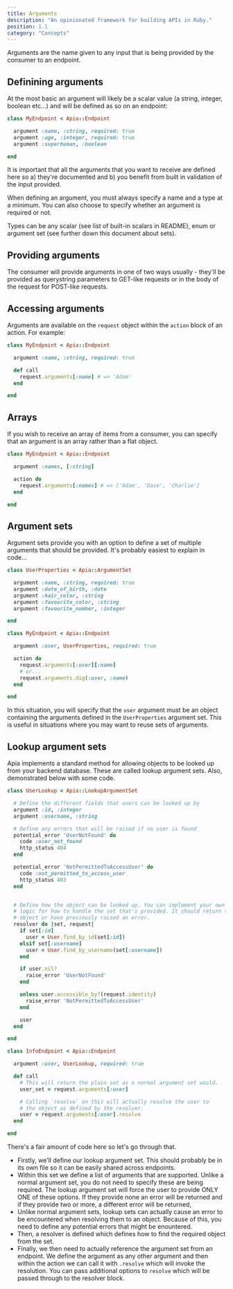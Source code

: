 ```yaml
---
title: Arguments
description: "An opinionated framework for building APIs in Ruby."
position: 1.1
category: "Concepts"
---
```


Arguments are the name given to any input that is being provided by the consumer to an endpoint.

## Definining arguments

At the most basic an argument will likely be a scalar value (a string, integer, boolean etc...) and will be defined as so on an endpoint:

```ruby
class MyEndpoint < Apia::Endpoint

  argument :name, :string, required: true
  argument :age, :integer, required: true
  argument :superhuman, :boolean

end
```

It is important that all the arguments that you want to receive are defined here so a) they're documented and b) you benefit from built in validation of the input provided.

When defining an argument, you must always specify a name and a type at a minimum. You can also choose to specify whether an argument is required or not.

Types can be any scalar (see list of built-in scalars in README), enum or argument set (see further down this document about sets).

## Providing arguments

The consumer will provide arguments in one of two ways usually - they'll be provided as querystring parameters to GET-like requests or in the body of the request for POST-like requests.

## Accessing arguments

Arguments are available on the `request` object within the `action` block of an action. For example:

```ruby
class MyEndpoint < Apia::Endpoint

  argument :name, :string, required: true

  def call
    request.arguments[:name] # => 'Adam'
  end

end
```

## Arrays

If you wish to receive an array of items from a consumer, you can specify that an argument is an array rather than a flat object.

```ruby
class MyEndpoint < Apia::Endpoint

  argument :names, [:string]

  action do
    request.arguments[:names] # => ['Adam', 'Dave', 'Charlie']
  end

end
```

## Argument sets

Argument sets provide you with an option to define a set of multiple arguments that should be provided. It's probably easiest to explain in code...

```ruby
class UserProperties < Apia::ArgumentSet

  argument :name, :string, required: true
  argument :date_of_birth, :date
  argument :hair_color, :string
  argument :favourite_color, :string
  argument :favourite_number, :integer

end

class MyEndpoint < Apia::Endpoint

  argument :user, UserProperties, required: true

  action do
    request.arguments[:user][:name]
    # or...
    request.arguments.dig(:user, :name)
  end

end
```

In this situation, you will specify that the `user` argument must be an object containing the arguments defined in the `UserProperties` argument set. This is useful in situations where you may want to reuse sets of arguments.

## Lookup argument sets

Apia implements a standard method for allowing objects to be looked up from your backend database. These are called lookup argument sets. Also, demonstrated below with some code.

```ruby
class UserLookup < Apia::LookupArgumentSet

  # Define the different fields that users can be looked up by
  argument :id, :integer
  argument :username, :string

  # Define any errors that will be raised if no user is found
  potential_error 'UserNotFound' do
    code :user_not_found
    http_status 404
  end

  potential_error 'NotPermittedToAccessUser' do
    code :not_permitted_to_access_user
    http_status 403
  end


  # Define how the object can be looked up. You can implement your own
  # logic for how to handle the set that's provided. It should return the
  # object or have previously raised an error.
  resolver do |set, request|
    if set[:id]
      user = User.find_by_id(set[:id])
    elsif set[:username]
      user = User.find_by_username(set[:username])
    end

    if user.nil?
      raise_error 'UserNotFound'
    end

    unless user.accessible_by?(request.identity)
      raise_error 'NotPermittedToAccessUser'
    end

    user
  end

end

class InfoEndpoint < Apia::Endpoint

  argument :user, UserLookup, required: true

  def call
    # This will return the plain set as a normal argument set would.
    user_set = request.arguments[:user]

    # Calling `resolve` on this will actually resolve the user to
    # the object as defined by the resolver.
    user = request.arguments[:user].resolve
  end

end
```

There's a fair amount of code here so let's go through that.

- Firstly, we'll define our lookup argument set. This should probably be in its own file so it can be easily shared across endpoints.
- Within this set we define a list of arguments that are supported. Unlike a normal argument set, you do not need to specify these are being required. The lookup argument set will force the user to provide ONLY ONE of these options. If they provide none an error will be returned and if they provide two or more, a different error will be returned,
- Unlike normal argument sets, lookup sets can actually cause an error to be encountered when resolving them to an object. Because of this, you need to define any potential errors that might be enountered.
- Then, a resolver is defined which defines how to find the required object from the set.
- Finally, we then need to actually reference the argument set from an endpoint. We define the argument as any other argument and then within the action we can call it with `.resolve` which will invoke the resolution. You can pass additional options to `resolve` which will be passed through to the resolver block.
